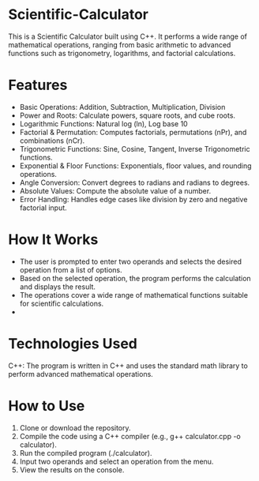 # Scientific-Calculator
This is a Scientific Calculator built using C++. It performs a wide range of mathematical operations, ranging from basic arithmetic to advanced functions such as trigonometry, logarithms, and factorial calculations.

# Features
- Basic Operations: Addition, Subtraction, Multiplication, Division
- Power and Roots: Calculate powers, square roots, and cube roots.
- Logarithmic Functions: Natural log (ln), Log base 10
- Factorial & Permutation: Computes factorials, permutations (nPr), and combinations (nCr).
- Trigonometric Functions: Sine, Cosine, Tangent, Inverse Trigonometric functions.
- Exponential & Floor Functions: Exponentials, floor values, and rounding operations.
- Angle Conversion: Convert degrees to radians and radians to degrees.
- Absolute Values: Compute the absolute value of a number.
- Error Handling: Handles edge cases like division by zero and negative factorial input.

# How It Works
- The user is prompted to enter two operands and selects the desired operation from a list of options.
- Based on the selected operation, the program performs the calculation and displays the result.
- The operations cover a wide range of mathematical functions suitable for scientific calculations.
- 
# Technologies Used
C++: The program is written in C++ and uses the standard math library to perform advanced mathematical operations.

# How to Use
1. Clone or download the repository.
2. Compile the code using a C++ compiler (e.g., g++ calculator.cpp -o calculator).
3. Run the compiled program (./calculator).
4. Input two operands and select an operation from the menu.
5. View the results on the console.
